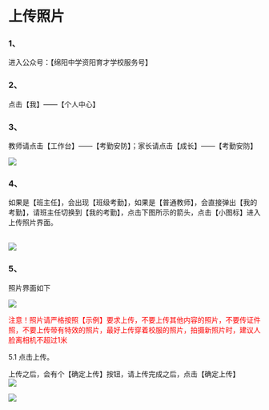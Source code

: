 # 上传照片

### 1、<br>
进入公众号：【绵阳中学资阳育才学校服务号】<br>
### 2、<br>
点击【我】——【个人中心】<br>
### 3、<br>
教师请点击【工作台】——【考勤安防】；家长请点击【成长】——【考勤安防】<br>

![](https://ae01.alicdn.com/kf/H748402364c12422b8e39a099012e7523B.png)

### 4、<br>

如果是【班主任】，会出现【班级考勤】，如果是【普通教师】，会直接弹出【我的考勤】，请班主任切换到【我的考勤】，点击下图所示的箭头，点击【小图标】进入上传照片界面。<br>
<br>

![](https://ae01.alicdn.com/kf/H4ba1f29b538a41e5a86b5cc95dd405ceC.png)

### 5、<br>

照片界面如下<br>

![](https://ae01.alicdn.com/kf/H416e917de00f444b94930d68a7f275e5D.png)

<font color=red >注意！照片请严格按照【示例】要求上传，不要上传其他内容的照片，不要传证件照，不要上传带有特效的照片，最好上传穿着校服的照片，拍摄新照片时，建议人脸离相机不超过1米</font> <br>

5.1 点击上传。<br>

上传之后，会有个【确定上传】按钮，请上传完成之后，点击【确定上传】<br>
![](https://ae01.alicdn.com/kf/H621a92b545c141db9ba836bc16c42220H.png) <br>

![](https://ae01.alicdn.com/kf/Hf157cfa764194cac83c66f0b1f349c3aS.png)











